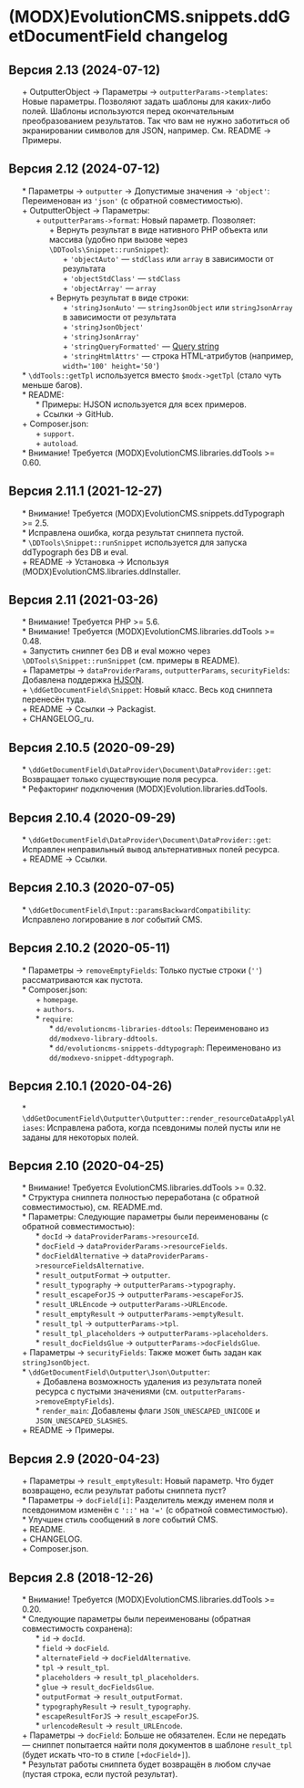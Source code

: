 # (MODX)EvolutionCMS.snippets.ddGetDocumentField changelog


## Версия 2.13 (2024-07-12)

* \+ OutputterObject → Параметры → `outputterParams->templates`: Новые параметры. Позволяют задать шаблоны для каких-либо полей. Шаблоны используются перед окончательным преобразованием результатов. Так что вам не нужно заботиться об экранировании символов для JSON, например. См. README → Примеры.


## Версия 2.12 (2024-07-12)

* \* Параметры → `outputter` → Допустимые значения → `'object'`: Переименован из `'json'` (с обратной совместимостью).
* \+ OutputterObject → Параметры:
	* \+ `outputterParams->format`: Новый параметр. Позволяет:
		* \+ Вернуть результат в виде нативного PHP объекта или массива (удобно при вызове через `\DDTools\Snippet::runSnippet`):
			* \+ `'objectAuto'` — `stdClass` или `array` в зависимости от результата
			* \+ `'objectStdClass'` — `stdClass`
			* \+ `'objectArray'` — `array`
		* \+ Вернуть результат в виде строки:
			* \+ `'stringJsonAuto'` — `stringJsonObject` или `stringJsonArray` в зависимости от результата
			* \+ `'stringJsonObject'`
			* \+ `'stringJsonArray'`
			* \+ `'stringQueryFormatted'` — [Query string](https://en.wikipedia.org/wiki/Query_string)
			* \+ `'stringHtmlAttrs'` — строка HTML-атрибутов (например, `width='100' height='50'`)
* \* `\ddTools::getTpl` используется вместо `$modx->getTpl` (стало чуть меньше багов).
* \* README:
	* \* Примеры: HJSON используется для всех примеров.
	* \+ Ссылки → GitHub.
* \+ Composer.json:
	* \+ `support`.
	* \+ `autoload`.
* \* Внимание! Требуется (MODX)EvolutionCMS.libraries.ddTools >= 0.60.


## Версия 2.11.1 (2021-12-27)

* \* Внимание! Требуется (MODX)EvolutionCMS.snippets.ddTypograph >= 2.5.
* \* Исправлена ошибка, когда результат сниппета пустой.
* \* `\DDTools\Snippet::runSnippet` используется для запуска ddTypograph без DB и eval.
* \+ README → Установка → Используя (MODX)EvolutionCMS.libraries.ddInstaller.


## Версия 2.11 (2021-03-26)

* \* Внимание! Требуется PHP >= 5.6.
* \* Внимание! Требуется (MODX)EvolutionCMS.libraries.ddTools >= 0.48.
* \+ Запустить сниппет без DB и eval можно через `\DDTools\Snippet::runSnippet` (см. примеры в README).
* \+ Параметры → `dataProviderParams`, `outputterParams`, `securityFields`: Добавлена поддержка [HJSON](https://hjson.github.io/).
* \+ `\ddGetDocumentField\Snippet`: Новый класс. Весь код сниппета перенесён туда.
* \+ README → Ссылки → Packagist.
* \+ CHANGELOG_ru.


## Версия 2.10.5 (2020-09-29)

* \* `\ddGetDocumentField\DataProvider\Document\DataProvider::get`: Возвращает только существующие поля ресурса.
* \* Рефакторинг подключения (MODX)Evolution.libraries.ddTools.


## Версия 2.10.4 (2020-09-29)

* \* `\ddGetDocumentField\DataProvider\Document\DataProvider::get`: Исправлен неправильный вывод альтернативных полей ресурса.
* \+ README → Ссылки.


## Версия 2.10.3 (2020-07-05)

* \* `\ddGetDocumentField\Input::paramsBackwardCompatibility`: Исправлено логирование в лог событий CMS.


## Версия 2.10.2 (2020-05-11)

* \* Параметры → `removeEmptyFields`: Только пустые строки (`''`) рассматриваются как пустота.
* \* Composer.json:
	* \+ `homepage`.
	* \+ `authors`.
	* \* `require`:
		* \* `dd/evolutioncms-libraries-ddtools`: Переименовано из `dd/modxevo-library-ddtools`.
		* \* `dd/evolutioncms-snippets-ddtypograph`: Переименовано из `dd/modxevo-snippet-ddtypograph`.


## Версия 2.10.1 (2020-04-26)

* \* `\ddGetDocumentField\Outputter\Outputter::render_resourceDataApplyAliases`: Исправлена работа, когда псевдонимы полей пусты или не заданы для некоторых полей.


## Версия 2.10 (2020-04-25)

* \* Внимание! Требуется EvolutionCMS.libraries.ddTools >= 0.32.
* \* Структура сниппета полностью переработана (с обратной совместимостью), см. README.md.
* \* Параметры: Следующие параметры были переименованы (с обратной совместимостью):
	* \* `docId` → `dataProviderParams->resourceId`.
	* \* `docField` → `dataProviderParams->resourceFields`.
	* \* `docFieldAlternative` → `dataProviderParams->resourceFieldsAlternative`.
	* \* `result_outputFormat` → `outputter`.
	* \* `result_typography` → `outputterParams->typography`.
	* \* `result_escapeForJS` → `outputterParams->escapeForJS`.
	* \* `result_URLEncode` → `outputterParams->URLEncode`.
	* \* `result_emptyResult` → `outputterParams->emptyResult`.
	* \* `result_tpl` → `outputterParams->tpl`.
	* \* `result_tpl_placeholders` → `outputterParams->placeholders`.
	* \* `result_docFieldsGlue` → `outputterParams->docFieldsGlue`.
* \+ Параметры → `securityFields`: Также может быть задан как `stringJsonObject`.
* \* `\ddGetDocumentField\Outputter\Json\Outputter`:
	* \+ Добавлена возможность удаления из результата полей ресурса с пустыми значениями (см. `outputterParams->removeEmptyFields`).
	* \* `render_main`: Добавлены флаги `JSON_UNESCAPED_UNICODE` и `JSON_UNESCAPED_SLASHES`.
* \+ README → Примеры.


## Версия 2.9 (2020-04-23)

* \+ Параметры → `result_emptyResult`: Новый параметр. Что будет возвращено, если результат работы сниппета пуст?
* \* Параметры → `docField[i]`: Разделитель между именем поля и псевдонимом изменён с `'::'` на `'='` (с обратной совместимостью).
* \* Улучшен стиль сообщений в логе событий CMS.
* \+ README.
* \+ CHANGELOG.
* \+ Composer.json.


## Версия 2.8 (2018-12-26)

* \* Внимание! Требуется (MODX)EvolutionCMS.libraries.ddTools >= 0.20.
* \* Следующие параметры были переименованы (обратная совместимость сохранена):
	* \* `id` → `docId`.
	* \* `field` → `docField`.
	* \* `alternateField` → `docFieldAlternative`.
	* \* `tpl` → `result_tpl`.
	* \* `placeholders` → `result_tpl_placeholders`.
	* \* `glue` → `result_docFieldsGlue`.
	* \* `outputFormat` → `result_outputFormat`.
	* \* `typographyResult` → `result_typography`.
	* \* `escapeResultForJS` → `result_escapeForJS`.
	* \* `urlencodeResult` → `result_URLEncode`.
* \+ Параметры → `docField`: Больше не обязателен. Если не передать — сниппет попытается найти поля документов в шаблоне `result_tpl` (будет искать что-то в стиле `[+docField+]`).
* \* Результат работы сниппета будет возвращён в любом случае (пустая строка, если пустой результат).


<link rel="stylesheet" type="text/css" href="https://raw.githack.com/DivanDesign/CSS.ddMarkdown/master/style.min.css" />
<style>ul{list-style:none;}</style>